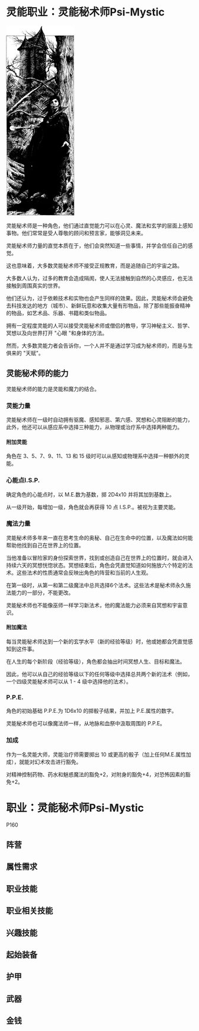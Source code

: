 # 灵能职业：灵能秘术师Psi-Mystic

![image-20240708102435439](./assets/image-20240708102435439.webp)

灵能秘术师是一种角色，他们通过直觉能力可以在心灵、魔法和玄学的层面上感知事物。他们常常是受人尊敬的顾问和预言家，能够洞见未来。

灵能秘术师力量的直觉本质在于，他们会突然知道一些事情，并学会信任自己的感觉。

这也意味着，大多数灵能秘术师不接受正规教育，而是追随自己的宇宙之路。

大多数人认为，过多的教育会造成隔阂，使人无法接触到自然的心灵感应，也无法接触到周围真实的世界。

他们还认为，过于依赖技术和实物也会产生同样的效果。因此，灵能秘术师会避免去科技发达的地方（城市）、新鲜玩意和收集大量有形物品，除了那些能振奋精神的物品，如艺术品、乐器、书籍和类似物品。

拥有一定程度灵能的人可以接受灵能秘术师或僧侣的教导，学习神秘主义、哲学、冥想以及向世界打开 "心眼 "和身体的方法。

然而，大多数灵能力者会告诉你，一个人并不是通过学习成为秘术师的，而是与生俱来的 "天赋"。

## 灵能秘术师的能力

灵能秘术师的能力是灵能和魔力的结合。

### 灵能力量

灵能秘术师在一级时自动拥有驱魔、感知邪恶、第六感、冥想和心灵阻断的能力，此外，他还可以从感应系中选择三种能力，从物理或治疗系中选择两种能力。

#### 附加灵能

角色在 3、5、7、9、11、13 和 15 级时可以从感知或物理系中选择一种额外的灵能。

### 心能点I.S.P.

确定角色的心能点时，以 M.E.数为基数，掷 2D4x10 并将其加到基数上。

从一级开始，每增加一级，角色就会再获得 10 点 I.S.P.。被视为主要灵能。

### 魔法力量

灵能秘术师多年来一直在思考生命的奥秘、自己在生命中的位置，以及魔法如何能帮助他找到自己在世界上的位置。

当他准备以冒险家的身份探索世界，找到或创造自己在世界上的位置时，就会进入持续六天的冥想恍惚状态。冥想结束后，角色会凭直觉知道如何施放六个特定的法术。这些法术的性质通常会反映出角色的阵营和当前的人生观。

在第一级时，从第一和第二级魔法中总共选择6个法术。这些法术是秘术师永久施法能力的一部分，不能更改。

灵能秘术师也不能像巫师一样学习新法术，他的魔法能力必须来自冥想和宇宙意识。

#### 附加魔法

每当灵能秘术师达到一个新的玄学水平（新的经验等级）时，他或她都会凭直觉感知到这件事。

在人生的每个新阶段（经验等级），角色都会抽出时间冥想人生、目标和魔法。

因此，他可以从自己的经验等级以下的任何等级中选择总共两个新的法术（例如，一个四级灵能秘术师可以从 1 - 4 级中选择他的法术）。

### P.P.E.

角色的初始基础 P.P.E.为 1D6x10 的掷骰子结果，并加上 P.E.属性的数字。

灵能秘术师也可以像魔法师一样，从地脉和血祭中汲取周围的 P.P.E。

### 加成

作为一名灵能大师，灵能治疗师需要掷出 10 或更高的骰子（加上任何M.E.属性加成），就能对幻术攻击进行豁免。

对精神控制药物、药水和魅惑魔法的豁免+2，对附身的豁免+4，对恐怖因素的豁免+2。

# 职业：灵能秘术师Psi-Mystic

P160

## 阵营

## 属性需求

## 职业技能

## 职业相关技能

## 兴趣技能

## 起始装备

## 护甲

## 武器

## 金钱
